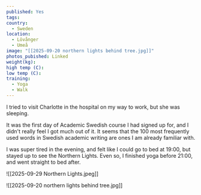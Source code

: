 ```yaml
---
published: Yes
tags:
country:
  - Sweden
location:
  - Lövånger
  - Umeå
image: "[[2025-09-20 northern lights behind tree.jpg]]"
photos_pubished: Linked
weight(kg):
high temp (C):
low temp (C):
training:
  - Yoga
  - Walk
---
```

I tried to visit Charlotte in the hospital on my way to work, but she was sleeping.

It was the first day of Academic Swedish course I had signed up for, and I didn't really feel I got much out of it. It seems that the 100 most frequently used words in Swedish academic writing are ones I am already familiar with.

I was super tired in the evening, and felt like I could go to bed at 19:00, but stayed up to see the Northern Lights. Even so, I finished yoga before 21:00, and went straight to bed after.


![[2025-09-29 Northern Lights.jpeg]]

![[2025-09-20 northern lights behind tree.jpg]]
